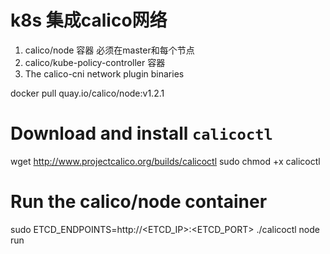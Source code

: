 # k8s 集成calico网络

1. calico/node 容器 必须在master和每个节点
2. calico/kube-policy-controller 容器
3. The calico-cni network plugin binaries

docker pull quay.io/calico/node:v1.2.1


# Download and install `calicoctl`
wget http://www.projectcalico.org/builds/calicoctl
sudo chmod +x calicoctl

# Run the calico/node container
sudo ETCD_ENDPOINTS=http://<ETCD_IP>:<ETCD_PORT> ./calicoctl node run